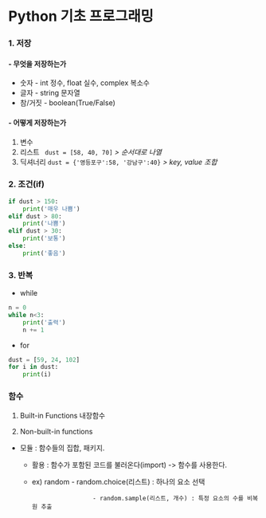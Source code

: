 # Python 기초 프로그래밍

### 1. 저장

#### - 무엇을 저장하는가

* 숫자 - int 정수, float 실수, complex 복소수
* 글자 - string 문자열
* 참/거짓 - boolean(True/False)

#### - 어떻게 저장하는가

1. 변수
2. 리스트 ` dust = [58, 40, 70]`   *> 순서대로 나열*
3. 딕셔너리  `dust = {'영등포구':58, '강남구':40}` *> key, value 조합*



### 2. 조건(if)

```python
if dust > 150:
    print('매우 나쁨')
elif dust > 80:
    print('나쁨')
elif dust > 30:
    print('보통')
else:
    print('좋음')
```



### 3. 반복

* while

```python
n = 0
while n<3:
    print('출력')
    n += 1
```

* for

```python
dust = [59, 24, 102]
for i in dust:
    print(i)
```



### 함수

1) Built-in Functions 내장함수

2) Non-built-in functions

* 모듈 : 함수들의 집합, 패키지.

  * 활용 : 함수가 포함된 코드를 불러온다(import) -> 함수를 사용한다.

  * ex) random - random.choice(리스트) : 하나의 요소 선택

     					 - random.sample(리스트, 개수) : 특정 요소의 수를 비복원 추출











